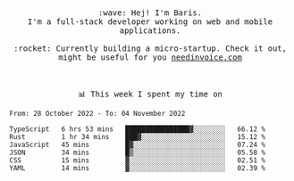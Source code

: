 <p align="center">
  <br><br>
  <samp>
    :wave: Hej! I'm Baris.
    <br>I'm a full-stack developer working on web and mobile applications.
       <br><br>:rocket: Currently building a micro-startup. Check it out, might be useful for you <a href="https://needinvoice.com/" target="_blank">needinvoice.com</a>

  </samp>
 <br><br><br>
</p>
<p align=center><samp>📊  This week I spent my time on</samp></p>


<!--START_SECTION:waka-->

```text
From: 28 October 2022 - To: 04 November 2022

TypeScript   6 hrs 53 mins   ████████████████▓░░░░░░░░   66.12 %
Rust         1 hr 34 mins    ███▓░░░░░░░░░░░░░░░░░░░░░   15.12 %
JavaScript   45 mins         █▓░░░░░░░░░░░░░░░░░░░░░░░   07.24 %
JSON         34 mins         █▒░░░░░░░░░░░░░░░░░░░░░░░   05.58 %
CSS          15 mins         ▓░░░░░░░░░░░░░░░░░░░░░░░░   02.51 %
YAML         14 mins         ▓░░░░░░░░░░░░░░░░░░░░░░░░   02.39 %
```

<!--END_SECTION:waka-->


